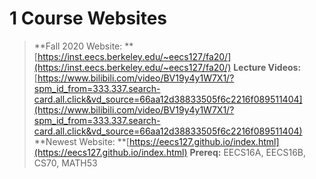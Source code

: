 # 1 Course Websites
> **Fall 2020 Website: **[https://inst.eecs.berkeley.edu/~eecs127/fa20/](https://inst.eecs.berkeley.edu/~eecs127/fa20/)
> **Lecture Videos:** [https://www.bilibili.com/video/BV19y4y1W7X1/?spm_id_from=333.337.search-card.all.click&vd_source=66aa12d38833505f6c2216f089511404](https://www.bilibili.com/video/BV19y4y1W7X1/?spm_id_from=333.337.search-card.all.click&vd_source=66aa12d38833505f6c2216f089511404)
> **Newest Website: **[https://eecs127.github.io/index.html](https://eecs127.github.io/index.html)
> **Prereq:** EECS16A, EECS16B, CS70, MATH53

# 
